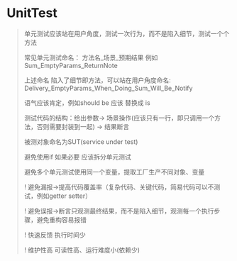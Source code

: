 # UnitTest
> 单元测试应该站在用户角度，测试一次行为，而不是陷入细节，测试一个个方法
> 
> 常见单元测试命名： 方法名_场景_预期结果 例如 Sum_EmptyParams_ReturnNote
> 
> 上述命名 陷入了细节即方法，可以站在用户角度命名: Delivery_EmptyParams_When_Doing_Sum_Will_Be_Notify
> 
> 语气应该肯定，例如should be 应该 替换成 is
> 
> 测试代码的结构：给出参数-> 场景操作(应该只有一行，即只调用一个方法，否则需要封装到一起) -> 结果断言
> 
> 被测对象命名为SUT(service under test)
> 
> 避免使用if 如果必要 应该拆分单元测试
> 
> 避免多个单元测试使用同一个变量，提取工厂生产不同对象、变量
> 
> ! 避免漏报->提高代码覆盖率（复杂代码、关键代码，简易代码可以不测试，例如getter setter）
> 
> ! 避免误报->断言只观测最终结果，而不是陷入细节，观测每一个执行步骤，避免重构容易报错
> 
> ! 快速反馈 执行时间少
> 
> ! 维护性高 可读性高、运行难度小(依赖少)
> 
